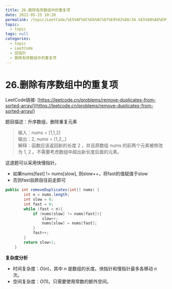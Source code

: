 ```yaml
---
title: 26.删除有序数组中的重复项
date: 2022-05-25 10:20
permalink: /topic/LeetCode/%E5%8F%8C%E6%8C%87%E9%92%88/26.%E5%88%A0%E9%99%A4%E6%9C%89%E5%BA%8F%E6%95%B0%E7%BB%84%E4%B8%AD%E7%9A%84%E9%87%8D%E5%A4%8D%E9%A1%B9
topic: 
  - topic
tags: null
categories: 
  - topic
  - LeetCode
  - 双指针
  - 删除有序数组中的重复项
---
```

# 26.删除有序数组中的重复项

LeetCode链接: [https://leetcode.cn/problems/remove-duplicates-from-sorted-array/](https://leetcode.cn/problems/remove-duplicates-from-sorted-array/)

题目描述：升序数组，删除重复元素

> 输入：nums = [1,1,2]  
> 输出：2, nums = [1,2,_]  
> 解释：函数应该返回新的长度 2 ，并且原数组 nums 的前两个元素被修改为 1, 2 。不需要考虑数组中超出新长度后面的元素。

这道题可以采用快慢指针。

* 如果nums[fast] != nums[slow], 则slow++，将fast的值赋值于slow
* 否则fast自顾自往前走即可

```java
public int removeDuplicates(int[] nums) {
        int n = nums.length;
        int slow = 0;
        int fast = 0;
        while (fast < n){
            if (nums[slow] != nums[fast]){
                slow++;
                nums[slow] = nums[fast];
            }
            fast++;
        }
        return slow+1;
    }
```

**复杂度分析**

* 时间复杂度：$O(n﻿)$，其中 $n$ 是数组的长度。快指针和慢指针最多各移动 $n$ 次。
* 空间复杂度：$O(1﻿)$。只需要使用常数的额外空间。

‍
